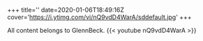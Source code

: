 +++
title=''
date=2020-01-06T18:49:16Z
cover='https://i.ytimg.com/vi/nQ9vdD4WarA/sddefault.jpg'
+++

All content belongs to GlennBeck.
{{< youtube nQ9vdD4WarA >}}

